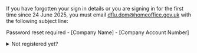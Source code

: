 If you have forgotten your sign in details or you are signing in for the first time since 24 June 2025, you must email [dflu.dom@homeoffice.gov.uk](mailto:dflu.dom@homeoffice.gov.uk) with the following subject line:

Password reset required - [Company Name] - [Company Account Number]

<details class="govuk-details">
  <summary class="govuk-details__summary">
    <span class="govuk-details__summary-text">
      Not registered yet?
    </span>
  </summary>
  <div class="govuk-details__text">
    You need to register before you can apply for a controlled substance licence. <a href="/registration" class="govuk-link">Register for your licence.</a>
  </div>
</details>
